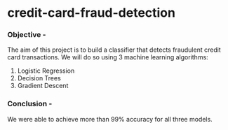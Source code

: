 # credit-card-fraud-detection

### Objective -
The aim of this project is to build a classifier that detects fraudulent credit card transactions. We will do so using 3 machine learning algorithms:
1. Logistic Regression
2. Decision Trees
3. Gradient Descent

### Conclusion - 
We were able to achieve more than 99% accuracy for all three models.
